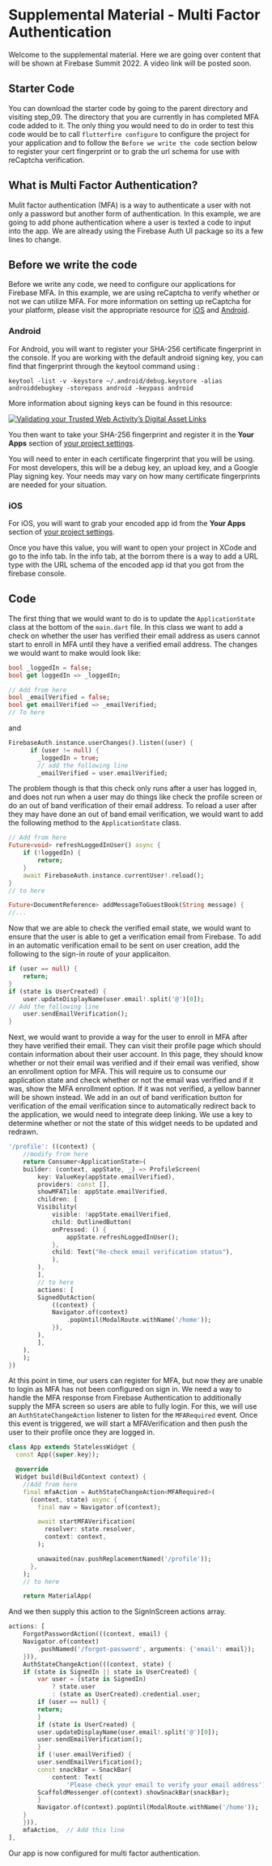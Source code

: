# Supplemental Material - Multi Factor Authentication

Welcome to the supplemental material. Here we are going over content that will be shown at Firebase Summit 2022. A video link will be posted soon.

## Starter Code
You can download the starter code by going to the parent directory and visiting step_09. The directory that you are currently in has completed MFA code added to it. The only thing you would need to do in order to test this code would be to call `flutterfire configure` to configure the project for your application and to follow the `Before we write the code` section below to register your cert fingerprint or to grab the url schema for use with reCaptcha verification.

## What is Multi Factor Authentication?
Mulit factor authentication (MFA) is a way to authenticate a user with not only a password but another form of authentication. In this example, we are going to add phone authentication where a user is texted a code to input into the app. We are already using the Firebase Auth UI package so its a few lines to change.

## Before we write the code

Before we write any code, we need to configure our applications for Firebase MFA. In this example, we are using reCaptcha to verify whether or not we can utilize MFA. For more information on setting up reCaptcha for your platform, please visit the appropriate resource for [iOS](https://firebase.google.com/docs/auth/ios/multi-factor) and [Android](https://firebase.google.com/docs/auth/android/multi-factor#before_you_begin).

### Android

For Android, you will want to register your SHA-256 certificate fingerprint in the console. If you are working with the default android signing key, you can find that fingerprint through the keytool command using :

```shell
keytool -list -v -keystore ~/.android/debug.keystore -alias androiddebugkey -storepass android -keypass android
```

More information about signing keys can be found in this resource:

[![Validating your Trusted Web Activity’s Digital Asset Links](https://img.youtube.com/vi/3bAQPnxLd4c/hq720.jpg)](https://youtu.be/3bAQPnxLd4c?t=101)

You then want to take your SHA-256 fingerprint and register it in the **Your Apps** section of [your project settings](https://firebase.corp.google.com/project/_/settings/general).

You will need to enter in each certificate fingerprint that you will be using. For most developers, this will be a debug key, an upload key, and a Google Play signing key. Your needs may vary on how many certificate fingerprints are needed for your situation.

### iOS

For iOS, you will want to grab your encoded app id from the **Your Apps** section of [your project settings](https://firebase.corp.google.com/project/_/settings/general).

Once you have this value, you will want to open your project in XCode and go to the info tab. In the info tab, at the borrom there is a way to add a URL type with the URL schema of the encoded app id that you got from the firebase console.

## Code

The first thing that we would want to do is to update the `ApplicationState` class at the bottom of the `main.dart` file. In this class we want to add a check on whether the user has verified their email address as users cannot start to enroll in MFA until they have a verified email address. The changes we would want to make would look like:

```dart
bool _loggedIn = false;
bool get loggedIn => _loggedIn;

// Add from here  
bool _emailVerified = false;
bool get emailVerified => _emailVerified;
// To here
```

and

```dart
FirebaseAuth.instance.userChanges().listen((user) {
      if (user != null) {
        _loggedIn = true;
        // add the following line
        _emailVerified = user.emailVerified;
```

The problem though is that this check only runs after a user has logged in, and does not run when a user may do things like check the profile screen or do an out of band verification of their email address. To reload a user after they may have done an out of band email verification, we would want to add the following method to the `ApplicationState` class.

```dart
// Add from here
Future<void> refreshLoggedInUser() async {
    if (!loggedIn) {
        return;
    }
    await FirebaseAuth.instance.currentUser!.reload();
}
// to here

Future<DocumentReference> addMessageToGuestBook(String message) {
//...
```

Now that we are able to check the verified email state, we would want to ensure that the user is able to get a verification email from Firebase. To add in an automatic verification email to be sent on user creation, add the following to the sign-in route of your applicaiton.

```dart
if (user == null) {
    return;
}
if (state is UserCreated) {
    user.updateDisplayName(user.email!.split('@')[0]);
// Add the following line
    user.sendEmailVerification();
}
```

Next, we would want to provide a way for the user to enroll in MFA after they have verified their email. They can visit their profile page which should contain information about their user account. In this page, they should know whether or not their email was verified and if their email was verified, show an enrollment option for MFA. This will require us to consume our application state and check whether or not the email was verified and if it was, show the MFA enrollment option. If it was not verified, a yellow banner will be shown instead. We add in an out of band verification button for verification of the email verification since to automatically redirect back to the application, we would need to integrate deep linking. We use a key to determine whether or not the state of this widget needs to be updated and redrawn.

```dart
'/profile': ((context) {
    //modify from here
    return Consumer<ApplicationState>(
    builder: (context, appState, _) => ProfileScreen(
        key: ValueKey(appState.emailVerified),
        providers: const [],
        showMFATile: appState.emailVerified,
        children: [
        Visibility(
            visible: !appState.emailVerified,
            child: OutlinedButton(
            onPressed: () {
                appState.refreshLoggedInUser();
            },
            child: Text("Re-check email verification status"),
            ),
        ),
        ],
        // to here
        actions: [
        SignedOutAction(
            ((context) {
            Navigator.of(context)
                .popUntil(ModalRoute.withName('/home'));
            }),
        ),
        ],
    ),
    );
})
```

At this point in time, our users can register for MFA, but now they are unable to login as MFA has not been configured on sign in. We need a way to handle the MFA response from Firebase Authentication to additionally supply the MFA screen so users are able to fully login. For this, we will use an `AuthStateChangeAction` listener to listen for the `MFARequired` event. Once this event is triggered, we will start a MFAVerification and then push the user to their profile once they are logged in.

```dart
class App extends StatelessWidget {
  const App({super.key});

  @override
  Widget build(BuildContext context) {
    //Add from here
    final mfaAction = AuthStateChangeAction<MFARequired>(
      (context, state) async {
        final nav = Navigator.of(context);

        await startMFAVerification(
          resolver: state.resolver,
          context: context,
        );

        unawaited(nav.pushReplacementNamed('/profile'));
      },
    );
    // to here

    return MaterialApp(
```

And we then supply this action to the SignInScreen actions array.

```dart
actions: [
    ForgotPasswordAction(((context, email) {
    Navigator.of(context)
        .pushNamed('/forgot-password', arguments: {'email': email});
    })),
    AuthStateChangeAction(((context, state) {
    if (state is SignedIn || state is UserCreated) {
        var user = (state is SignedIn)
            ? state.user
            : (state as UserCreated).credential.user;
        if (user == null) {
        return;
        }
        if (state is UserCreated) {
        user.updateDisplayName(user.email!.split('@')[0]);
        user.sendEmailVerification();
        }
        if (!user.emailVerified) {
        user.sendEmailVerification();
        const snackBar = SnackBar(
            content: Text(
                'Please check your email to verify your email address'));
        ScaffoldMessenger.of(context).showSnackBar(snackBar);
        }
        Navigator.of(context).popUntil(ModalRoute.withName('/home'));
    }
    })),
    mfaAction,  // Add this line
],
```

Our app is now configured for multi factor authentication.